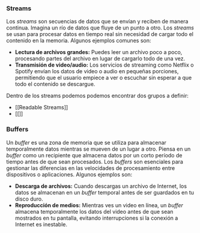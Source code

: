 ### Streams
Los _streams_ son secuencias de datos que se envían y reciben de manera continua. Imagina un río de datos que fluye de un punto a otro. Los _streams_ se usan para procesar datos en tiempo real sin necesidad de cargar todo el contenido en la memoria. Algunos ejemplos comunes son:

- **Lectura de archivos grandes:** Puedes leer un archivo poco a poco, procesando partes del archivo en lugar de cargarlo todo de una vez.
- **Transmisión de video/audio:** Los servicios de streaming como Netflix o Spotify envían los datos de video o audio en pequeñas porciones, permitiendo que el usuario empiece a ver o escuchar sin esperar a que todo el contenido se descargue.

Dentro de los streams podemos podemos encontrar dos grupos a definir:
- [[Readable Streams]]
- [[]]

### Buffers
Un _buffer_ es una zona de memoria que se utiliza para almacenar temporalmente datos mientras se mueven de un lugar a otro. Piensa en un _buffer_ como un recipiente que almacena datos por un corto período de tiempo antes de que sean procesados. Los _buffers_ son esenciales para gestionar las diferencias en las velocidades de procesamiento entre dispositivos o aplicaciones. Algunos ejemplos son:

- **Descarga de archivos:** Cuando descargas un archivo de Internet, los datos se almacenan en un _buffer_ temporal antes de ser guardados en tu disco duro.
- **Reproducción de medios:** Mientras ves un video en línea, un _buffer_ almacena temporalmente los datos del video antes de que sean mostrados en tu pantalla, evitando interrupciones si la conexión a Internet es inestable.

